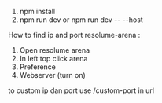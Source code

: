 1. npm install
2. npm run dev or npm run dev -- --host

How to find ip and port resolume-arena :
1. Open resolume arena
2. In left top click arena
3. Preference
4. Webserver (turn on)
   
to custom ip dan port use /custom-port in url

